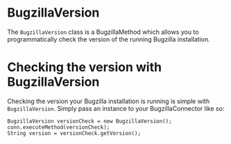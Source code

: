 # BugzillaVersion #

The `BugzillaVersion` class is a BugzillaMethod which allows you to programmatically check the version of the running Bugzilla installation.

# Checking the version with BugzillaVersion #

Checking the version your Bugzilla installation is running is simple with `BugzillaVersion`. Simply pass an instance to your BugzillaConnector like so:

```
BugzillaVersion versionCheck = new BugzillaVersion();
conn.executeMethod(versionCheck);
String version = versionCheck.getVersion();
```
